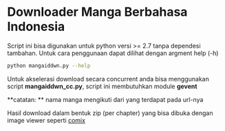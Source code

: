 Downloader Manga Berbahasa Indonesia
====================================

Script ini bisa digunakan untuk python versi >= 2.7 tanpa dependesi tambahan. Untuk cara penggunaan dapat dilihat dengan argment help (-h)

```bash
python mangaiddwn.py --help
```

Untuk akselerasi download secara concurrent anda bisa menggunakan script **mangaiddwn_cc.py**, script ini membutuhkan module **gevent**

**catatan: ** nama manga mengikuti dari yang terdapat pada url-nya

Hasil download dalam bentuk zip (per chapter) yang bisa dibuka dengan image viewer seperti [comix](http://comix.sourceforge.net/)
